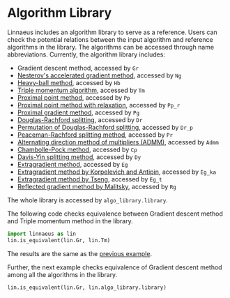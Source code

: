 Algorithm Library
===========

Linnaeus includes an algorithm library to serve as a reference. 
Users can check the potential relations between the input algorithm and reference algorithms in the library. 
The algorithms can be accessed through name abbreviations. 
Currently, the algorithm library includes:

* Gradient descent method, accessed by `Gr`
* [Nesterov's accelerated gradient method](https://epubs.siam.org/doi/abs/10.1137/15M1009597), accessed by `Ng`
* [Heavy-ball method](https://epubs.siam.org/doi/abs/10.1137/15M1009597), accessed by `Hb`
* [Triple momentum algorithm](https://ieeexplore.ieee.org/document/7967721), accessed by `Tm`
* [Proximal point method](https://web.stanford.edu/~boyd/papers/pdf/prox_algs.pdf), accessed by `Pp`
* [Proximal point method with relaxation](https://web.stanford.edu/~boyd/papers/pdf/prox_algs.pdf), accessed by `Pp_r`
* [Proximal gradient method](https://web.stanford.edu/~boyd/papers/pdf/prox_algs.pdf), accessed by `Pg`
* [Douglas-Rachford splitting](http://www.seas.ucla.edu/~vandenbe/236C/lectures/dr.pdf), accessed by `Dr`
* [Permutation of Douglas-Rachford splitting](http://www.seas.ucla.edu/~vandenbe/236C/lectures/dr.pdf), accessed by `Dr_p`
* [Peaceman-Rachford splitting method](https://stanford.edu/class/ee364b/lectures/monotone_split_slides.pdf), accessed by `Pr`
* [Alternating direction method of multipliers (ADMM)](https://stanford.edu/~boyd/admm.html), accessed by `Admm`
* [Chambolle-Pock method](https://hal.archives-ouvertes.fr/hal-00490826/document), accessed by `Cp`
* [Davis-Yin splitting method](https://arxiv.org/abs/1504.01032), accessed by `Dy`
* [Extragradient method](https://arxiv.org/abs/1609.08177), accessed by `Eg`
* [Extragradient method by Korpelevich and Antipin](https://link.springer.com/article/10.3103/S0278641910030039), accessed by `Eg_ka`
* [Extragradient method by Tseng](https://epubs.siam.org/doi/abs/10.1137/S0363012998338806?casa_token=RML0YD1nSUAAAAAA:sFhDEPYjlpkR2Nv5EjzDawca_yST1_qkn0QkWKVuqwwkbJ2Ig1XIT8exbADL3wnSZkrb6a93f0A3), accessed by `Eg_t`
* [Reflected gradient method by Malitsky](https://arxiv.org/abs/1502.04968), accessed by `Rg`

The whole library is accessed by `algo_library.library`.

The following code checks equivalence between 
Gradient descent method and Triple momentum method in the library. 
```python
import linnaeus as lin
lin.is_equivalent(lin.Gr, lin.Tm)
```
The results are the same as the [previous example](https://linnaeus-doc.github.io/detection/#detection). 

Further, the next example checks equivalence of Gradient descent method among all the algorithms in the library. 
```python
lin.is_equivalent(lin.Gr, lin.algo_library.library)
```